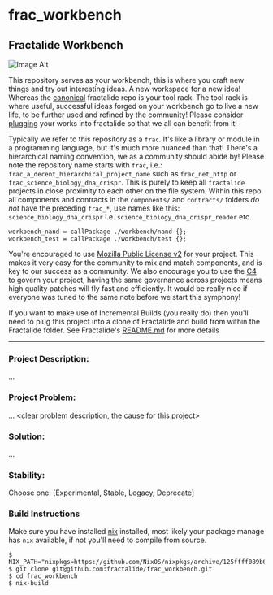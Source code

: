 # frac_workbench
## Fractalide Workbench

![Image Alt](https://www.woodgears.ca/workshop/jacques/004.jpg)

This repository serves as your workbench, this is where you craft new things and try out interesting ideas. A new workspace for a new idea!
Whereas the [canonical](https://github.com/fractalide/fractalide) fractalide repo is your tool rack. The tool rack is where useful, successful ideas forged on your workbench go to live a new life, to be further used and refined by the community! Please consider [plugging](https://github.com/fractalide/fractalide/blob/master/components/example/wrangle/default.nix#L8-L15) your works into fractalide so that we all can benefit from it!

Typically we refer to this repository as a `frac`. It's like a library or module in a programming language, but it's much more nuanced than that! There's a hierarchical naming convention, we as a community should abide by! Please note the repository name starts with `frac`, i.e.: `frac_a_decent_hierarchical_project_name` such as `frac_net_http` or `frac_science_biology_dna_crispr`. This is purely to keep all `fractalide` projects in close proximity to each other on the file system. Within this repo all components and contracts in the `components/` and `contracts/` folders *do not* have the preceding `frac_*`, use names like this: `science_biology_dna_crispr` i.e. `science_biology_dna_crispr_reader` etc.
```
workbench_nand = callPackage ./workbench/nand {};
workbench_test = callPackage ./workbench/test {};
```

You're encouraged to use [Mozilla Public License v2](LICENSE) for your project. This makes it very easy for the community to mix and match components, and is key to our success as a community.
We also encourage you to use the [C4](CONTRIBUTING.md) to govern your project, having the same governance across projects means high quality patches will fly fast and efficiently. It would be really nice if everyone was tuned to the same note before we start this symphony!

If you want to make use of Incremental Builds (you really do) then you'll need to plug this project into a clone of Fractalide and build from within the Fractalide folder. See Fractalide's [README.md](https://github.com/fractalide/fractalide) for more details

---

### Project Description:

... <describe your project>
### Project Problem:

... <clear problem description, the cause for this project>
### Solution:

... <describe solution your project has taken>
### Stability:

Choose one:
[Experimental, Stable, Legacy, Deprecate]

### Build Instructions
Make sure you have installed [nix](https://nixos.org/nix) installed, most likely your package manage has `nix` available, if not you'll need to compile from source.
```
$ NIX_PATH="nixpkgs=https://github.com/NixOS/nixpkgs/archive/125ffff089b6bd360c82cf986d8cc9b17fc2e8ac.tar.gz:fractalide=https://github.com/fractalide/fractalide/archive/master.tar.gz"
$ git clone git@github.com:fractalide/frac_workbench.git
$ cd frac_workbench
$ nix-build
```
